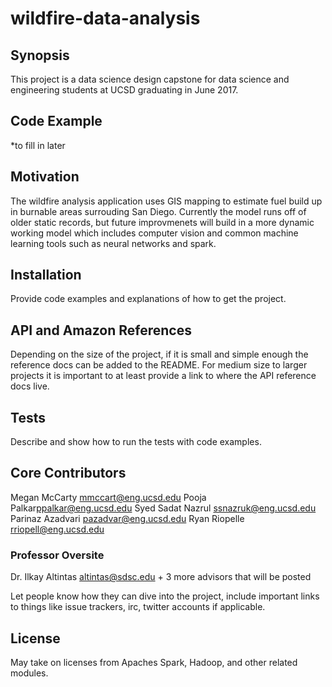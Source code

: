 # wildfire-data-analysis

## Synopsis

This project is a data science design capstone for data science and engineering students at UCSD graduating in June 2017.


## Code Example

*to fill in later

## Motivation

The wildfire analysis application uses GIS mapping to estimate fuel build up in burnable areas surrouding San Diego. Currently the model runs off of older static records, but future improvmenets will build in a more dynamic working model which includes computer vision and common machine learning tools such as neural networks and spark.

## Installation

Provide code examples and explanations of how to get the project.

## API and Amazon References

Depending on the size of the project, if it is small and simple enough the reference docs can be added to the README. For medium size to larger projects it is important to at least provide a link to where the API reference docs live.

## Tests

Describe and show how to run the tests with code examples.

## Core Contributors

Megan McCarty <mmccart@eng.ucsd.edu>
Pooja Palkar<ppalkar@eng.ucsd.edu>
Syed Sadat Nazrul <ssnazruk@eng.ucsd.edu>
Parinaz Azadvari <pazadvar@eng.ucsd.edu>
Ryan Riopelle <rriopell@eng.ucsd.edu>

### Professor Oversite

Dr. Ilkay Altintas <altintas@sdsc.edu> +
3 more advisors that will be posted

Let people know how they can dive into the project, include important links to things like issue trackers, irc, twitter accounts if applicable.

## License

May take on licenses from Apaches Spark, Hadoop, and other related modules. 
